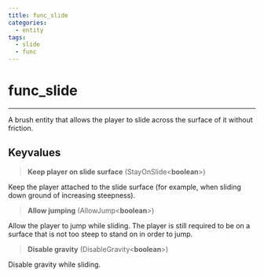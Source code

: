 ```yaml
---
title: func_slide
categories:
  - entity
tags:
  - slide
  - func
---
```


# func_slide

---

A brush entity that allows the player to slide across the surface of it without friction.

## Keyvalues

> **Keep player on slide surface** (StayOnSlide&lt;**boolean**&gt;)

Keep the player attached to the slide surface (for example, when sliding down ground of increasing steepness).

> **Allow jumping** (AllowJump&lt;**boolean**&gt;)

Allow the player to jump while sliding. The player is still required to be on a surface that is not too steep to stand on in order to jump.

> **Disable gravity** (DisableGravity&lt;**boolean**&gt;)

Disable gravity while sliding.
